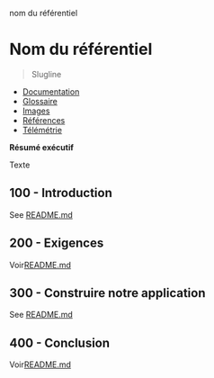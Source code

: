 nom du référentiel

# Nom du référentiel

> Slugline

-   [Documentation](./DOCUMENTATION.md)
-   [Glossaire](./GLOSSARY.md)
-   [Images](./IMAGES.md)
-   [Références](./REFERENCES.md)
-   [Télémétrie](./TELEMETRY.md)

**Résumé exécutif**

Texte

## 100 - Introduction

See [README.md](./100/README.md)

## 200 - Exigences

Voir[README.md](./200/README.md)

## 300 - Construire notre application

See [README.md](./300/README.md)

## 400 - Conclusion

Voir[README.md](./400/README.md)

